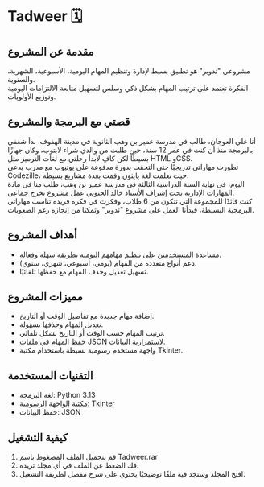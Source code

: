 # Tadweer 🗓️

## مقدمة عن المشروع
مشروعي "تدوير" هو تطبيق بسيط لإدارة وتنظيم المهام اليومية، الأسبوعية، الشهرية، والسنوية.  
الفكرة تعتمد على ترتيب المهام بشكل ذكي وسلس لتسهيل متابعة الالتزامات اليومية وتوزيع الأولويات.

## قصتي مع البرمجة والمشروع
أنا علي العوجان، طالب في مدرسة عمير بن وهب الثانوية في مدينة الهفوف.
بدأ شغفي بالبرمجة منذ أن كنت في عمر 12 سنة، حين طلبت من والدي شراء لابتوب، وكان جهازًا بسيطًا لكن كافٍ لأبدأ رحلتي مع لغات الترميز مثل HTML وCSS.  
تطورت مهاراتي تدريجيًا حتى التحقت بدورة مدفوعة على يوتيوب مع مدرب يدعى Codezille، حيث تعلمت لغة بايثون وقمت بعدة مشاريع بسيطة.  
اليوم، في نهاية السنة الدراسية الثالثة في مدرسة عمير بن وهب، طلب منا في مادة المهارات الإدارية تحت إشراف الأستاذ خالد الجنوبي عمل مشروع تخرج جماعي.  
كنت قائدًا للمجموعة التي تتكون من 6 طلاب، وفكرت في فكرة فريدة تناسب مهاراتي البرمجية البسيطة، فبدأنا العمل على مشروع "تدوير" وتمكنا من إنجازه رغم الصعوبات.

## أهداف المشروع
- مساعدة المستخدمين على تنظيم مهامهم اليومية بطريقة سهلة وفعالة.
- دعم أنواع متعددة من المهام (يومي، أسبوعي، شهري، سنوي).
- تسهيل تعديل وحذف المهام مع حفظها تلقائيًا.

## مميزات المشروع
- إضافة مهام جديدة مع تفاصيل الوقت أو التاريخ.
- تعديل المهام وحذفها بسهولة.
- ترتيب المهام حسب الوقت أو التاريخ بشكل تلقائي.
- حفظ المهام في ملفات JSON لاستمرارية البيانات.
- واجهة مستخدم رسومية بسيطة باستخدام مكتبة Tkinter.

## التقنيات المستخدمة
- لغة البرمجة: Python 3.13  
- مكتبة الواجهة الرسومية: Tkinter  
- حفظ البيانات: JSON  

## كيفية التشغيل
1. قم بتحميل الملف المضغوط باسم Tadweer.rar
2. فك الضغط عن الملف في أي مجلد تريده.
3. افتح المجلد وستجد فيه ملفًا توضيحيًا يحتوي على شرح مفصل لطريقة التشغيل.
